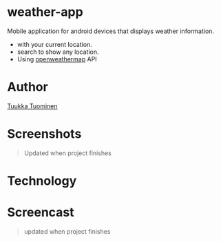 # weather-app

Mobile application for android devices that displays weather information.
- with your current location.
- search to show any location.
- Using [openweathermap](https://openweathermap.org) API

# Author

[Tuukka Tuominen](https://github.com/tuominentuukka)

# Screenshots

> Updated when project finishes

# Technology



# Screencast

> updated when project finishes
